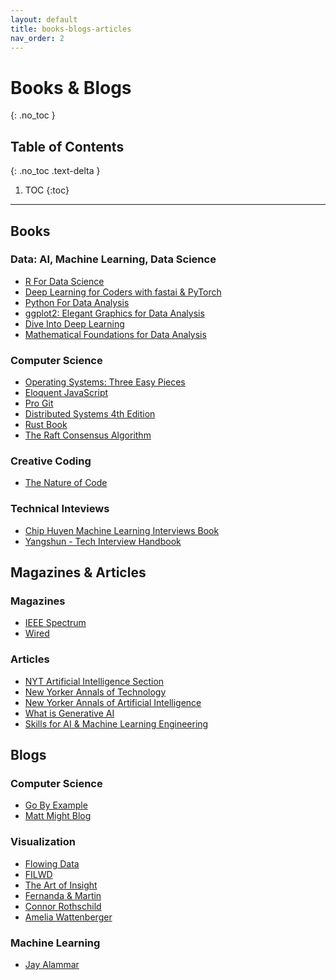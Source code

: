 ```yaml
---
layout: default 
title: books-blogs-articles
nav_order: 2
---
```


# Books & Blogs 
{: .no_toc }

## Table of Contents
{: .no_toc .text-delta }

1. TOC
{:toc}

---

## Books 
### Data: AI, Machine Learning, Data Science
* [R For Data Science](https://r4ds.hadley.nz/)
* [Deep Learning for Coders with fastai & PyTorch](https://course.fast.ai/Resources/book.html)
* [Python For Data Analysis](https://wesmckinney.com/book/)
* [ggplot2: Elegant Graphics for Data Analysis](https://ggplot2-book.org/)
* [Dive Into Deep Learning](https://d2l.ai/)
* [Mathematical Foundations for Data Analysis](https://mathfordata.github.io/)

### Computer Science
* [Operating Systems: Three Easy Pieces](https://pages.cs.wisc.edu/~remzi/OSTEP/)
* [Eloquent JavaScript](https://eloquentjavascript.net/index.html)
* [Pro Git](https://git-scm.com/book/en/v2)
* [Distributed Systems 4th Edition](https://www.distributed-systems.net/index.php/books/ds4/)
* [Rust Book](https://rust-book.cs.brown.edu/)
* [The Raft Consensus Algorithm](https://raft.github.io/)

### Creative Coding 
* [The Nature of Code](https://nature-of-code-2nd-edition.netlify.app/)

### Technical Inteviews
* [Chip Huyen Machine Learning Interviews Book](https://huyenchip.com/ml-interviews-book/)
* [Yangshun - Tech Interview Handbook](https://www.techinterviewhandbook.org/)

## Magazines & Articles 
### Magazines
* [IEEE Spectrum](https://spectrum.ieee.org/)
* [Wired](https://www.wired.com/)

### Articles
* [NYT Artificial Intelligence Section](https://www.nytimes.com/spotlight/artificial-intelligence)
* [New Yorker Annals of Technology](https://www.newyorker.com/tech/annals-of-technology)
* [New Yorker Annals of Artificial Intelligence](https://www.newyorker.com/science/annals-of-artificial-intelligence)
* [What is Generative AI](https://spectrum.ieee.org/woebot)
* [Skills for AI & Machine Learning Engineering](https://spectrum.ieee.org/your-next-great-ai-engineer)

## Blogs 
### Computer Science 
* [Go By Example](https://gobyexample.com/)
* [Matt Might Blog](https://matt.might.net/articles/)

### Visualization
* [Flowing Data](https://flowingdata.com/)
* [FILWD](https://filwd.substack.com/)
* [The Art of Insight](https://theartofinsight.substack.com/)
* [Fernanda & Martin](https://medium.com/@hint_fm)
* [Connor Rothschild](https://connorrothschild.github.io/v4/post)
* [Amelia Wattenberger](https://wattenberger.com/)

### Machine Learning 
* [Jay Alammar](https://jalammar.github.io/)

